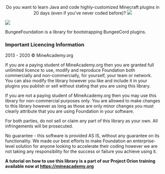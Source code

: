 <p align="center">
  Do you want to learn Java and code highly-customized Minecraft plugins in 20 days (even if you've never coded before)?
  <a href="https://mineacademy.org/project-orion?st=github&sc=bungeefoundation&utm_source=github&utm_medium=overview&utm_campaign=bungeefoundation">
    <img src="https://i.imgur.com/lpZ2pJN.jpg" />
  </a>
</p>

[![](https://jitpack.io/v/kangarko/BungeeFoundation.svg)](https://jitpack.io/#kangarko/BungeeFoundation)

BungeeFoundation is a library for bootstrapping BungeeCord plugins.

### Important Licencing Information

2013 - 2020 © MineAcademy.org

If you are a paying student of MineAcademy.org then you are granted full
unlimited licence to use, modify and reproduce Foundation both commercially
and non-commercially, for yourself, your team or network. You can also
modify the library however you like and include it in your plugins you publish
or sell without stating that you are using this library.

If you are not a paying student of MineAcademy.org then you may
use this library for non-commercial purposes only. You are allowed
to make changes to this library however as long as those are only
minor changes you must clearly attribute that you are using Foundation
in your software.

For both parties, do not sell or claim any part of this library as your own.
All infringements will be prosecuted.

No guarantee - this software is provided AS IS, without any guarantee on its
functionality. We made our best efforts to make Foundation an enterprise-level
solution for anyone looking to accelerate their coding however we are not
taking any responsibility for the success or failure you achieve using it.

**A tutorial on how to use this library is a part of our Project Orion training available now at https://mineacademy.org**
